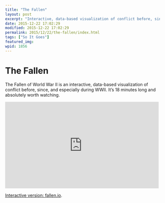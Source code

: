 ```yaml
---
title: "The Fallen"
layout: post
excerpt: "Interactive, data-based visualization of conflict before, since, and especially during WWII."
date: 2015-12-22 17:02:29
modified: 2015-12-22 17:02:29
permalink: 2015/12/22/the-fallen/index.html
tags: ["So It Goes"]
featured_img: 
wpid: 1856
---
```


# The Fallen

The Fallen of World War II is an interactive, data-based visualization of conflict before, since, and especially during WWII. It’s 18 minutes long and absolutely worth watching.

<iframe allow="autoplay; fullscreen; picture-in-picture" allowfullscreen="" frameborder="0" height="281" loading="lazy" src="https://player.vimeo.com/video/128373915?h=a603da5d3e&dnt=1&app_id=122963" title="The Fallen of World War II" width="500"></iframe>

[Interactive version: fallen.io](http://fallen.io/).